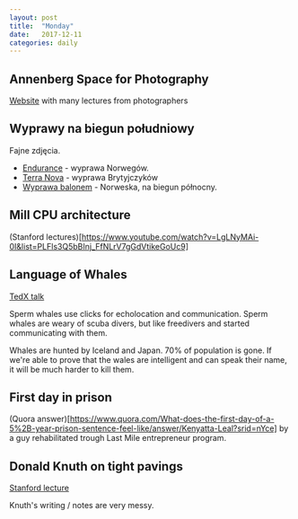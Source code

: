 ```yaml
---
layout: post
title:  "Monday"
date:   2017-12-11
categories: daily
---
```


## Annenberg Space for Photography
[Website](https://www.annenbergphotospace.org/videos) with many lectures from photographers

## Wyprawy na biegun południowy
Fajne zdjęcia.

- [Endurance](http://joemonster.org/art/35888/Endurance_minelo_juz_ponad_100_lat_od_czasu_najbardziej_pechowej_ekspedycji_na_biegun_poludniowy) - wyprawa Norwegów.
- [Terra Nova](http://joemonster.org/art/38687/Terra_Nova_tragiczna_historia_zdobycia_bieguna_poludniowego_przez_Brytyjczykow) - wyprawa Brytyjczyków
- [Wyprawa balonem](http://joemonster.org/art/41626/O_tym_jak_Szwedzi_usilowali_zdobyc_biegun_polnocny_za_pomoca_balona) - Norweska, na biegun północny.

## Mill CPU architecture
(Stanford lectures)[https://www.youtube.com/watch?v=LgLNyMAi-0I&list=PLFls3Q5bBInj_FfNLrV7gGdVtikeGoUc9]

## Language of Whales
[TedX talk](https://www.youtube.com/watch?v=JM77aTk1XyI)

Sperm whales use clicks for echolocation and communication. Sperm whales are weary of scuba divers, but like freedivers and started communicating with them.

Whales are hunted by Iceland and Japan. 70% of population is gone. If we're able to prove that the wales are intelligent and can speak their name, it will be much harder to kill them.

## First day in prison
(Quora answer)[https://www.quora.com/What-does-the-first-day-of-a-5%2B-year-prison-sentence-feel-like/answer/Kenyatta-Leal?srid=nYce] by a guy rehabilitated trough Last Mile entrepreneur program.

## Donald Knuth on tight pavings
[Stanford lecture](http://scpd.stanford.edu/free-stuff/live-webinars-lectures/donald-knuths-annual-christmas-lecture)

Knuth's writing / notes are very messy.
